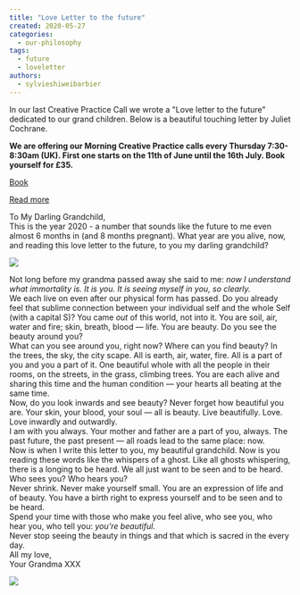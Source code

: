 ```yaml
---
title: "Love Letter to the future"
created: 2020-05-27
categories: 
  - our-philosophy
tags: 
  - future
  - loveletter
authors: 
  - sylvieshiweibarbier
---
```


In our last Creative Practice Call we wrote a "Love letter to the future" dedicated to our grand children. Below is a beautiful touching letter by Juliet Cochrane.

**We are offering our Morning Creative Practice calls every **Thursday** 7:30- 8:30am (UK). First one starts on the 11th of June until the 16th July. Book yourself for £35.** 

[Book](https://ti.to/art-earth-tech/online-calls)

[Read more](https://artearthtech.com/2020/04/02/morning-creative-practice/)

To My Darling Grandchild,  
This is the year 2020 - a number that sounds like the future to me even almost 6 months in (and 8 months pregnant). What year are you alive, now, and reading this love letter to the future, to you my darling grandchild? 

![](/assets/images/liane-metzler-b32qg6ua34y-unsplash.jpg)

Not long before my grandma passed away she said to me: _now I understand what immortality is. It is you. It is seeing myself in you, so clearly._   
We each live on even after our physical form has passed. Do you already feel that sublime connection between your individual self and the whole Self (with a capital S)? You came _out_ of this world, not into it. You are soil, air, water and fire; skin, breath, blood — life. You are beauty. Do you see the beauty around you?   
What can you see around you, right now? Where can you find beauty? In the trees, the sky, the city scape. All is earth, air, water, fire. All is a part of you and you a part of it. One beautiful whole with all the people in their rooms, on the streets, in the grass, climbing trees. You are each alive and sharing this time and the human condition — your hearts all beating at the same time.   
Now, do you look inwards and see beauty? Never forget how beautiful you are. Your skin, your blood, your soul — all is beauty. Live beautifully. Love. Love inwardly and outwardly.   
I am with you always. Your mother and father are a part of you, always. The past future, the past present — all roads lead to the same place: now.   
Now is when I write this letter to you, my beautiful grandchild. Now is you reading these words like the whispers of a ghost. Like all ghosts whispering, there is a longing to be heard. We all just want to be seen and to be heard. Who sees you? Who hears you?   
Never shrink. Never make yourself small. You are an expression of life and of beauty. You have a birth right to express yourself and to be seen and to be heard.   
Spend your time with those who make you feel alive, who see you, who hear you, who tell you: _you’re beautiful_.   
Never stop seeing the beauty in things and that which is sacred in the every day.  
All my love,  
Your Grandma XXX

![](/assets/images/liane-metzler-b32qg6ua34y-unsplash.jpg)
